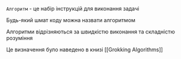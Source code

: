 
`Алгоритм` - це набір інструкцій для виконання задачі

Будь-який шмат коду можна назвати алгоритмом

Алгоритми відрізняються за швидкістю виконання та складністю розуміння

Це визначення було наведено в книзі [[Grokking Algorithms]]
